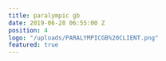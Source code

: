 ```yaml
---
title: paralympic gb
date: 2019-06-28 06:55:00 Z
position: 4
logo: "/uploads/PARALYMPICGB%20CLIENT.png"
featured: true
---
```


